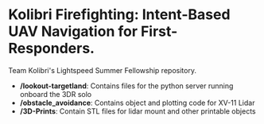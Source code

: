 # Kolibri Firefighting: Intent-Based UAV Navigation for First-Responders.

Team Kolibri's Lightspeed Summer Fellowship repository.

* **/lookout-targetland**: Contains files for the python server running onboard the 3DR solo
* **/obstacle_avoidance**: Contains object and plotting code for XV-11 Lidar
* **/3D-Prints**: Contain STL files for lidar mount and other printable objects
